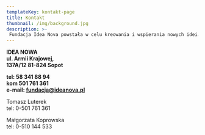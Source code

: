 ```yaml
---
templateKey: kontakt-page
title: Kontakt
thumbnail: /img/background.jpg
description: >-
 Fundacja Idea Nova powstała w celu kreowania i wspierania nowych idei. Szczególnie skupiamy się na realizacji projektów społecznych, które pozytywnie wpłyną na jakość życia w przestrzeni publicznej, przyczyniają się do upowszechnienia podstawowych zasad kultury i zwykłej przyzwoitości w życiu codziennym.
---
```


**IDEA NOWA**  
**ul. Armii Krajowej,**  
**137A/12 81-824 Sopot**

 

**tel: 58 341 88 94**  
**kom 501 761 361**  
**e-mail: fundacja@ideanova.pl**



Tomasz Luterek             
tel: 0-501 761 361

Małgorzata Koprowska   
tel: 0-510 144 533



